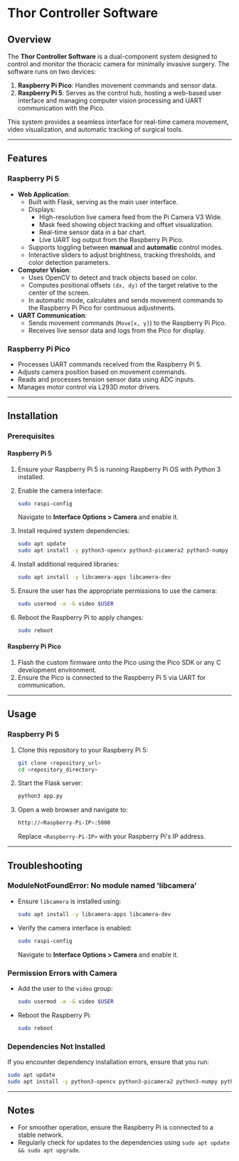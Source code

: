 
# Thor Controller Software

## Overview
The **Thor Controller Software** is a dual-component system designed to control and monitor the thoracic camera for minimally invasive surgery. The software runs on two devices:
1. **Raspberry Pi Pico**: Handles movement commands and sensor data.
2. **Raspberry Pi 5**: Serves as the control hub, hosting a web-based user interface and managing computer vision processing and UART communication with the Pico.

This system provides a seamless interface for real-time camera movement, video visualization, and automatic tracking of surgical tools.

---

## Features
### Raspberry Pi 5
- **Web Application**:
  - Built with Flask, serving as the main user interface.
  - Displays:
    - High-resolution live camera feed from the Pi Camera V3 Wide.
    - Mask feed showing object tracking and offset visualization.
    - Real-time sensor data in a bar chart.
    - Live UART log output from the Raspberry Pi Pico.
  - Supports toggling between **manual** and **automatic** control modes.
  - Interactive sliders to adjust brightness, tracking thresholds, and color detection parameters.
- **Computer Vision**:
  - Uses OpenCV to detect and track objects based on color.
  - Computes positional offsets `(dx, dy)` of the target relative to the center of the screen.
  - In automatic mode, calculates and sends movement commands to the Raspberry Pi Pico for continuous adjustments.
- **UART Communication**:
  - Sends movement commands (`Move[x, y]`) to the Raspberry Pi Pico.
  - Receives live sensor data and logs from the Pico for display.

### Raspberry Pi Pico
- Processes UART commands received from the Raspberry Pi 5.
- Adjusts camera position based on movement commands.
- Reads and processes tension sensor data using ADC inputs.
- Manages motor control via L293D motor drivers.

---

## Installation

### Prerequisites
#### Raspberry Pi 5
1. Ensure your Raspberry Pi 5 is running Raspberry Pi OS with Python 3 installed.
2. Enable the camera interface:
   ```bash
   sudo raspi-config
   ```
   Navigate to **Interface Options > Camera** and enable it.

3. Install required system dependencies:
   ```bash
   sudo apt update
   sudo apt install -y python3-opencv python3-picamera2 python3-numpy python3-flask python3-serial
   ```

4. Install additional required libraries:
   ```bash
   sudo apt install -y libcamera-apps libcamera-dev
   ```

5. Ensure the user has the appropriate permissions to use the camera:
   ```bash
   sudo usermod -a -G video $USER
   ```

6. Reboot the Raspberry Pi to apply changes:
   ```bash
   sudo reboot
   ```

#### Raspberry Pi Pico
1. Flash the custom firmware onto the Pico using the Pico SDK or any C development environment.
2. Ensure the Pico is connected to the Raspberry Pi 5 via UART for communication.

---

## Usage

### Raspberry Pi 5
1. Clone this repository to your Raspberry Pi 5:
   ```bash
   git clone <repository_url>
   cd <repository_directory>
   ```

2. Start the Flask server:
   ```bash
   python3 app.py
   ```

3. Open a web browser and navigate to:
   ```bash
   http://<Raspberry-Pi-IP>:5000
   ```
   Replace `<Raspberry-Pi-IP>` with your Raspberry Pi's IP address.

---

## Troubleshooting

### ModuleNotFoundError: No module named 'libcamera'
- Ensure `libcamera` is installed using:
  ```bash
  sudo apt install -y libcamera-apps libcamera-dev
  ```
- Verify the camera interface is enabled:
  ```bash
  sudo raspi-config
  ```
  Navigate to **Interface Options > Camera** and enable it.

### Permission Errors with Camera
- Add the user to the `video` group:
  ```bash
  sudo usermod -a -G video $USER
  ```
- Reboot the Raspberry Pi:
  ```bash
  sudo reboot
  ```

### Dependencies Not Installed
If you encounter dependency installation errors, ensure that you run:
```bash
sudo apt update
sudo apt install -y python3-opencv python3-picamera2 python3-numpy python3-flask python3-serial
```

---

## Notes
- For smoother operation, ensure the Raspberry Pi is connected to a stable network.
- Regularly check for updates to the dependencies using `sudo apt update && sudo apt upgrade`.
